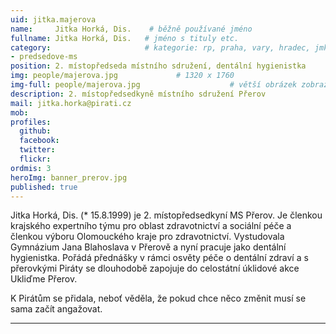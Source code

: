 ```yaml
---
uid: jitka.majerova
name:     Jitka Horká, Dis.    # běžně používané jméno
fullname: Jitka Horká, Dis.   # jméno s tituly etc.
category:                     # kategorie: rp, praha, vary, hradec, jmk, senat
- predsedove-ms
position: 2. místopředseda místního sdružení, dentální hygienistka
img: people/majerova.jpg             # 1320 x 1760
img-full: people/majerova.jpg                    # větší obrázek zobrazený na podrobném profilu
description: 2. místopředsedkyně místního sdružení Přerov               # kratký popis, max 160 znaků
mail: jitka.horka@pirati.cz
mob: 
profiles:
  github:
  facebook: 
  twitter:         
  flickr: 
ordmis: 3
heroImg: banner_prerov.jpg
published: true
---
```


Jitka Horká, Dis. (* 15.8.1999) je 2. místopředsedkyní MS Přerov. Je členkou krajského expertního týmu pro oblast zdravotnictví a sociální péče a členkou výboru Olomouckého kraje pro zdravotnictví. Vystudovala Gymnázium Jana Blahoslava v Přerově a nyní pracuje jako dentální hygienistka. Pořádá přednášky v rámci osvěty péče o dentální zdraví a s přerovkými Piráty se dlouhodobě zapojuje do celostátní úklidové akce Ukliďme Přerov.

K Pirátům se přidala, neboť věděla, že pokud chce něco změnit musí se sama začít angažovat. 

---
